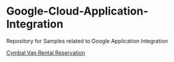 # Google-Cloud-Application-Integration

Repository for Samples related to Google Application Integration

[Cymbal Van Rental Reservation](https://github.com/mtalreja16/Google-Application-Integration/tree/main/Samples/cymbal-van-rental)
